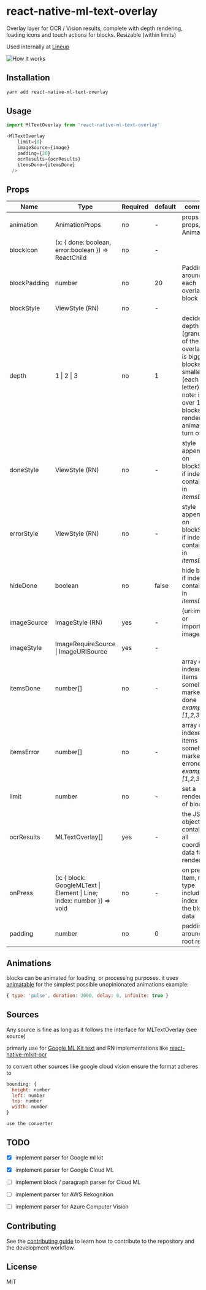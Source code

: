 # react-native-ml-text-overlay

Overlay layer for OCR / Vision results, complete with depth rendering, loading icons and touch actions for blocks. Resizable (within limits)

Used internally at [Lineup](https://www.lineup.events)

![How it works](https://media.giphy.com/media/FLQIca4UXBzomqcoyp/giphy.gif)

## Installation

```sh
yarn add react-native-ml-text-overlay
```

## Usage

```js
import MlTextOverlay from 'react-native-ml-text-overlay'

<MlTextOverlay
    limit={0}
    imageSource={image}
    padding={20}
    ocrResults={ocrResults}
    itemsDone={itemsDone}
  />

```
## Props

| Name      | Type |Required| default|comment
| ----------- | ----------- | ----------- |----------- |----------- |
| animation      | AnimationProps       |no|- | props for props, see Animations
| blockIcon   | (x: { done: boolean, error:boolean }) => ReactChild        |no|-
| blockPadding   | number       |no|20|Padding around each overlay block
| blockStyle   | ViewStyle  (RN)      |no|-
| depth   | 1 \| 2 \| 3       |no|1|decide the depth (granularity of the overlay), 1 is bigger blocks,3 is smaller (each letter), note: if over 100 blocks gets rendered animations turn off
| doneStyle   | ViewStyle  (RN)      |no| - |style appending on blockStyle if index is contained in *itemsDone*
| errorStyle   | ViewStyle  (RN)      |no| - |style appending on blockStyle if index is contained in *itemsError*
| hideDone   | boolean       |no|false|hide block if index is contained in *itemsDone*
| imageSource   | ImageStyle (RN)       |yes|-| {uri:imguri} or imported image
| imageStyle   | ImageRequireSource \| ImageURISource       |yes|-| 
| itemsDone   | number[]       |no|-| array of indexes for items somehow marked as done *example [1,2,3]*
| itemsError   | number[]       |no|-| array of indexes for items somehow marked as erroneous *example [1,2,3]*
| limit   | number       |no|-|set a render limit of blocks
| ocrResults   | MLTextOverlay[]       |yes|-|the JSON object containing all coordinate data for rendering
| onPress   | (x: { block: GoogleMLText \| Element \| Line; index: number }) => void       |no|-| on press Item, return type includes index and the block data
| padding   | number   |no|0| padding around the root render


## Animations
blocks can be animated for loading, or processing purposes.
it uses [animatable](https://github.com/oblador/react-native-animatable) for the simplest possible unopinionated animations 
example:

```js
{ type: 'pulse', duration: 2000, delay: 0, infinite: true }
```
## Sources
Any source is fine as long as it follows the interface for MLTextOverlay (see source)

primarly use for [Google ML Kit text](https://developers.google.com/ml-kit/vision/text-recognition) and RN implementations like [react-native-mlkit-ocr](https://github.com/agoldis/react-native-mlkit-ocr)

to convert other sources like google cloud vision ensure the format adheres to 

```js
bounding: {
  height: number
  left: number
  top: number
  width: number
}

use the converter 
```
## TODO
- [x] implement parser for Google ml kit
- [x] implement parser for Google Cloud ML
- [ ] implement block / paragraph parser for Cloud ML
- [ ] implement parser for AWS Rekognition
- [ ] implement parser for Azure Computer Vision


## Contributing

See the [contributing guide](CONTRIBUTING.md) to learn how to contribute to the repository and the development workflow.

## License

MIT


